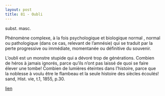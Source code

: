 ```yaml
---
layout: post
title: 81 - Oubli
---
```


<p>subst. masc.</p>

<p>Phénomène complexe, à la fois psychologique et biologique normal , normal ou pathologique (dans ce cas, relevant de l’amnésie) qui se traduit par la perte progressive ou immédiate, momentanée ou définitive du souvenir.</p>

<p>L’oubli est un monstre stupide qui a dévoré trop de générations. Combien de héros à jamais ignorés, parce qu’ils n’ont pas laissé de quoi se faire élever une tombe! Combien de lumières éteintes dans l’histoire, parce que la noblesse à voulu être le flambeau et la seule histoire des siècles écoulés! sand, Hist. vie, t.1, 1855, p.30.</p>  

<a href="http://stella.atilf.fr/Dendien/scripts/tlfiv5/advanced.exe?8;s=4244776410;">lien</a>
